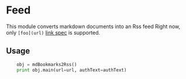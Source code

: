 Feed
====

This module converts markdown documents into an Rss feed
Right now, only `[foo](url)` [link spec] is supported.

Usage
-----

```Python
    obj = mdBookmarks2Rss()
    print obj.main(url=url, authText=authText)
```

[link spec]:http://spec.commonmark.org/0.26/#links